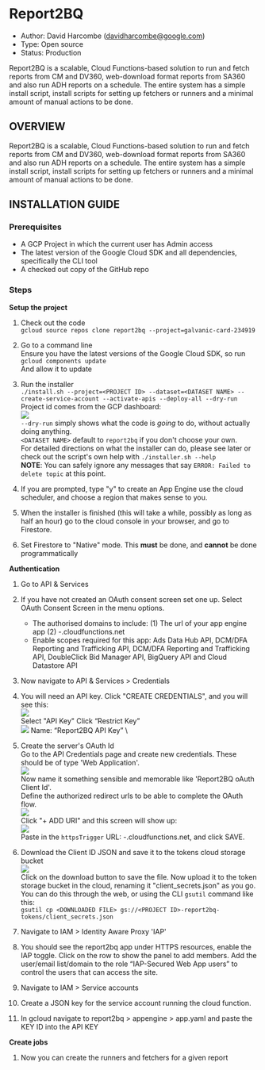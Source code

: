 # Report2BQ

* Author: David Harcombe (davidharcombe@google.com)
* Type: Open source
* Status: Production

Report2BQ is a scalable, Cloud Functions-based solution to run and fetch
reports from CM and DV360, web-download format reports from SA360 and also
run ADH reports on a schedule.
The entire system has a simple install script, install scripts for setting
up fetchers or runners and a minimal amount of manual actions to be done.

## OVERVIEW

Report2BQ is a scalable, Cloud Functions-based solution to run and fetch
reports from CM and DV360, web-download format reports from SA360 and also
run ADH reports on a schedule.
The entire system has a simple install script, install scripts for setting
up fetchers or runners and a minimal amount of manual actions to be done.

## INSTALLATION GUIDE

### Prerequisites

* A GCP Project in which the current user has Admin access
* The latest version of the Google Cloud SDK and all dependencies, specifically
  the CLI tool
* A checked out copy of the GitHub repo

### Steps

**Setup the project**
1. Check out the code \
  `gcloud source repos clone report2bq --project=galvanic-card-234919`

1. Go to a command line \
Ensure you have the latest versions of the Google Cloud SDK, so run \
`gcloud components update` \
And allow it to update

1. Run the installer \
`./install.sh --project=<PROJECT ID> --dataset=<DATASET NAME> --create-service-account --activate-apis --deploy-all --dry-run` \
Project id comes from the GCP dashboard: \
![](screenshots/1-project_id.png) \
`--dry-run` simply shows what the code is _going_ to do, without actually doing anything.  
`<DATASET NAME>` default to `report2bq` if you don't choose your own.  
For detailed directions on what the installer can do, please see later or check out the script's own help with
`./installer.sh --help` \
**NOTE**: You can safely ignore any messages that say `ERROR: Failed to delete topic` at this point.

1. If you are prompted, type "y" to create an App Engine use the cloud scheduler, and choose a region  that makes
sense to you.

1. When the installer is finished (this will take a while, possibly as long as half an hour) go to the cloud console
in your browser, and go to Firestore.

1. Set Firestore to "Native" mode. This **must** be done, and **cannot** be done programmatically

**Authentication**
1. Go to API & Services

1. If you have not created an OAuth consent screen set one up. Select OAuth Consent Screen in the menu options. 
    * The authorised domains to include: (1) The url of your app engine app (2) <project-region>-<project-id>.cloudfunctions.net
    * Enable scopes required for this app: Ads Data Hub API, DCM/DFA Reporting and Trafficking API, 
    DCM/DFA Reporting and Trafficking API, DoubleClick Bid Manager API, BigQuery API and Cloud Datastore API
    
1. Now navigate to API & Services > Credentials

1. You will need an API key. Click "CREATE CREDENTIALS", and you will see this:  
![](screenshots/3a-CreateAPIKey.png)  
Select "API Key"
Click “Restrict Key” \
![](screenshots/3-API_Key.png)
Name: “Report2BQ API Key” \

1. Create the server's OAuth Id \
Go to the API Credentials page and create new credentials. These should be of type
'Web Application'. \
![](screenshots/4-OAuthClientId.png) \
Now name it something sensible and memorable like 'Report2BQ oAuth Client Id'. \
Define the authorized redirect urls to be able to complete the OAuth flow.\
![](screenshots/6-RedirectURI.png) \
Click "+ ADD URI"  and this screen will show up: \
![](screenshots/7-OAuthRedirectURI.png) \
Paste in the `httpsTrigger` URL: <PROJECT REGION>-<PROJECT ID>.cloudfunctions.net, and click SAVE.

1. Download the Client ID JSON and save it to the tokens cloud storage bucket \
![](screenshots/5-OAuth_client.png) \
Click on the download button to save the file. Now upload it to the token storage bucket in the
cloud, renaming it "client_secrets.json" as you go. You can do this through the web, or using the
CLI `gsutil` command like this: \
`gsutil cp <DOWNLOADED FILE> gs://<PROJECT ID>-report2bq-tokens/client_secrets.json`

1. Navigate to IAM > Identity Aware Proxy 'IAP'

1. You should see the report2bq app under HTTPS resources, enable the IAP toggle. Click on the row to show
the panel to add members. Add the user/email list/domain to the role “IAP-Secured Web App users” to control
the users that can access the site.

1. Navigate to IAM > Service accounts

1. Create a JSON key for the service account running the cloud function.

1. In gcloud navigate to report2bq > appengine > app.yaml and paste the KEY ID into the API KEY

**Create jobs**

1. Now you can create the runners and fetchers for a given report
